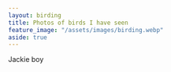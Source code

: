 ```yaml
---
layout: birding
title: Photos of birds I have seen
feature_image: "/assets/images/birding.webp"
aside: true 
---
```


Jackie boy